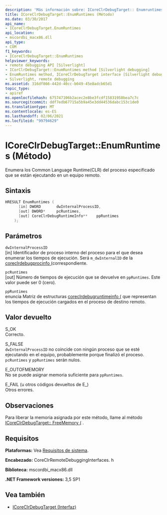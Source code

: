 ```yaml
---
description: 'Más información sobre: ICoreClrDebugTarget:: Enumruntimes ((método)'
title: ICoreClrDebugTarget::EnumRuntimes (Método)
ms.date: 03/30/2017
api_name:
- ICoreClrDebugTarget.EnumRuntimes
api_location:
- mscordbi_macx86.dll
api_type:
- COM
f1_keywords:
- ICoreClrDebugTarget::EnumRuntimes
helpviewer_keywords:
- remote debugging API [Silverlight]
- ICorClrDebugTarget::EnumRuntimes method [Silverlight debugging]
- EnumRuntimes method, ICoreClrDebugTarget interface [Silverlight debugging]
- Silverlight, remote debugging
ms.assetid: 316df866-442d-40cc-b049-45e8adcb65d1
topic_type:
- apiref
ms.openlocfilehash: 675747106b2acec2e8be3fcdf15831958bea7c7c
ms.sourcegitcommit: ddf7edb67715a5b9a45e3dd44536dabc153c1de0
ms.translationtype: MT
ms.contentlocale: es-ES
ms.lasthandoff: 02/06/2021
ms.locfileid: "99794629"
---
```

# <a name="icoreclrdebugtargetenumruntimes-method"></a>ICoreClrDebugTarget::EnumRuntimes (Método)

Enumera los Common Language Runtime(CLR) del proceso especificado que se están ejecutando en un equipo remoto.  
  
## <a name="syntax"></a>Sintaxis  
  
```cpp  
HRESULT EnumRuntimes (  
      [in] DWORD       dwInternalProcessID,  
      [out] DWORD*     pcRuntimes,  
      [out] CoreClrDebugRuntimeInfo**    ppRuntimes  
    );  
```  
  
## <a name="parameters"></a>Parámetros  

 `dwInternalProcessID`  
 [in] Identificador de proceso interno del proceso para el que desea enumerar los tiempos de ejecución. Será `m_dwInternalID` de la [coreclrdebugprocinfo (](coreclrdebugprocinfo-structure.md)correspondiente.  
  
 `pcRuntimes`  
 [out] Número de tiempos de ejecución que se devuelve en `ppRuntimes`. Este valor puede ser 0 (cero).  
  
 `ppRuntimes`  
 enuncia Matriz de estructuras [coreclrdebugruntimeinfo (](coreclrdebugruntimeinfo-structure.md) que representan los tiempos de ejecución cargados en el proceso de destino remoto.  
  
## <a name="return-value"></a>Valor devuelto  

 S_OK  
 Correcto.  
  
 S_FALSE  
 `dwInternalProcessID` no coincide con ningún proceso que se esté ejecutando en el equipo, probablemente porque finalizó el proceso. `pcRuntimes` y `ppRuntimes` serán nulos.  
  
 E_OUTOFMEMORY  
 No se puede asignar memoria suficiente para `ppRuntimes`.  
  
 E_FAIL (u otros códigos devueltos de E_)  
 Otros errores.  
  
## <a name="remarks"></a>Observaciones  

 Para liberar la memoria asignada por este método, llame al método [ICoreClrDebugTarget:: FreeMemory (](icoreclrdebugtarget-freememory-method.md) .  
  
## <a name="requirements"></a>Requisitos  

 **Plataformas:** Vea [Requisitos de sistema](../../get-started/system-requirements.md).  
  
 **Encabezado:** CoreClrRemoteDebuggingInterfaces. h  
  
 **Biblioteca:** mscordbi_macx86.dll  
  
 **.NET Framework versiones:** 3,5 SP1  
  
## <a name="see-also"></a>Vea también

- [ICoreClrDebugTarget (Interfaz)](icoreclrdebugtarget-interface.md)
